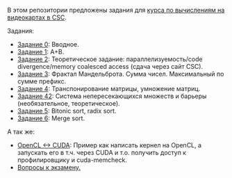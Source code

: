 В этом репозитории предложены задания для [курса по вычислениям на видеокартах в CSC](https://compscicenter.ru/courses/video_cards_computation/2021-autumn/).

Задания:

- [Задание 0](https://github.com/GPGPUCourse/GPGPUTasks2021/tree/task00): Вводное.
- [Задание 1](https://github.com/GPGPUCourse/GPGPUTasks2021/tree/task01): A+B.
- [Задание 2](https://github.com/GPGPUCourse/GPGPUTasks2021/tree/task02): Теоретическое задание: параллелизуемость/code divergence/memory coalesced access (сдача через сайт CSC).
- [Задание 3](https://github.com/GPGPUCourse/GPGPUTasks2021/tree/task03): Фрактал Мандельброта. Сумма чисел. Максимальный по сумме префикс.
- [Задание 4](https://github.com/GPGPUCourse/GPGPUTasks2021/tree/task04): Транспонирование матрицы, умножение матриц.
- [Задание 42](https://github.com/GPGPUCourse/GPGPUTasks2021/tree/task42): Система непересекающихся множеств и барьеры (необязательное, теоретическое).
- [Задание 5](https://github.com/GPGPUCourse/GPGPUTasks2021/tree/task05): Bitonic sort, radix sort.
- [Задание 6](https://github.com/GPGPUCourse/GPGPUTasks2021/tree/task06): Merge sort.

А так же:

 - [OpenCL <-> CUDA](https://github.com/GPGPUCourse/GPGPUTasks2021/tree/cuda): Пример как написать кернел на OpenCL, а запускать его в т.ч. через CUDA и т.о. получить доступ к профилировщику и cuda-memcheck.
 - [Вопросы к экзамену.](https://github.com/GPGPUCourse/GPGPUTasks2021/blob/master/%D0%AD%D0%BA%D0%B7%D0%B0%D0%BC%D0%B5%D0%BD%20%D0%BF%D0%BE%20GPGPU%202021.pdf)
